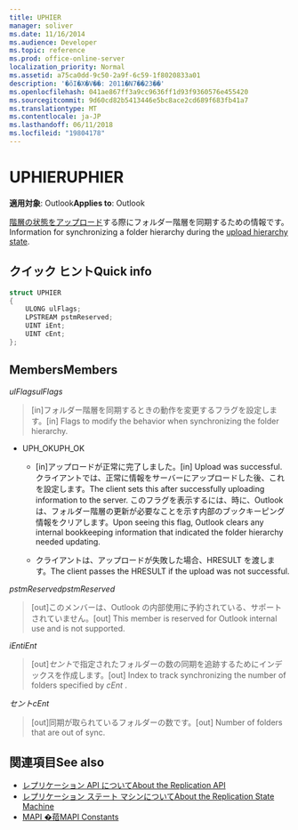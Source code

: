 ```yaml
---
title: UPHIER
manager: soliver
ms.date: 11/16/2014
ms.audience: Developer
ms.topic: reference
ms.prod: office-online-server
localization_priority: Normal
ms.assetid: a75ca0dd-9c50-2a9f-6c59-1f8020833a01
description: '�ŏI�X�V��: 2011�N7��23��'
ms.openlocfilehash: 041ae867ff3a9cc9636ff1d93f9360576e455420
ms.sourcegitcommit: 9d60cd82b5413446e5bc8ace2cd689f683fb41a7
ms.translationtype: MT
ms.contentlocale: ja-JP
ms.lasthandoff: 06/11/2018
ms.locfileid: "19804178"
---
```

# <a name="uphier"></a><span data-ttu-id="3d84e-103">UPHIER</span><span class="sxs-lookup"><span data-stu-id="3d84e-103">UPHIER</span></span>
 
<span data-ttu-id="3d84e-104">**適用対象**: Outlook</span><span class="sxs-lookup"><span data-stu-id="3d84e-104">**Applies to**: Outlook</span></span> 
  
<span data-ttu-id="3d84e-105">[階層の状態をアップロード](upload-hierarchy-state.md)する際にフォルダー階層を同期するための情報です。</span><span class="sxs-lookup"><span data-stu-id="3d84e-105">Information for synchronizing a folder hierarchy during the [upload hierarchy state](upload-hierarchy-state.md).</span></span>
  
## <a name="quick-info"></a><span data-ttu-id="3d84e-106">クイック ヒント</span><span class="sxs-lookup"><span data-stu-id="3d84e-106">Quick info</span></span>

```cpp
struct UPHIER 
{ 
    ULONG ulFlags; 
    LPSTREAM pstmReserved; 
    UINT iEnt; 
    UINT cEnt; 
};
```

## <a name="members"></a><span data-ttu-id="3d84e-107">Members</span><span class="sxs-lookup"><span data-stu-id="3d84e-107">Members</span></span>

<span data-ttu-id="3d84e-108">_ulFlags_</span><span class="sxs-lookup"><span data-stu-id="3d84e-108">_ulFlags_</span></span>
  
> <span data-ttu-id="3d84e-109">[in]フォルダー階層を同期するときの動作を変更するフラグを設定します。</span><span class="sxs-lookup"><span data-stu-id="3d84e-109">[in] Flags to modify the behavior when synchronizing the folder hierarchy.</span></span>
    
  - <span data-ttu-id="3d84e-110">UPH_OK</span><span class="sxs-lookup"><span data-stu-id="3d84e-110">UPH_OK</span></span>
    
    - <span data-ttu-id="3d84e-111">[in]アップロードが正常に完了しました。</span><span class="sxs-lookup"><span data-stu-id="3d84e-111">[in] Upload was successful.</span></span> <span data-ttu-id="3d84e-112">クライアントでは、正常に情報をサーバーにアップロードした後、これを設定します。</span><span class="sxs-lookup"><span data-stu-id="3d84e-112">The client sets this after successfully uploading information to the server.</span></span> <span data-ttu-id="3d84e-113">このフラグを表示するには、時に、Outlook は、フォルダー階層の更新が必要なことを示す内部のブックキーピング情報をクリアします。</span><span class="sxs-lookup"><span data-stu-id="3d84e-113">Upon seeing this flag, Outlook clears any internal bookkeeping information that indicated the folder hierarchy needed updating.</span></span> 
    
    - <span data-ttu-id="3d84e-114">クライアントは、アップロードが失敗した場合、HRESULT を渡します。</span><span class="sxs-lookup"><span data-stu-id="3d84e-114">The client passes the HRESULT if the upload was not successful.</span></span>
    
<span data-ttu-id="3d84e-115">_pstmReserved_</span><span class="sxs-lookup"><span data-stu-id="3d84e-115">_pstmReserved_</span></span>
  
> <span data-ttu-id="3d84e-116">[out]このメンバーは、Outlook の内部使用に予約されている、サポートされていません。</span><span class="sxs-lookup"><span data-stu-id="3d84e-116">[out] This member is reserved for Outlook internal use and is not supported.</span></span>
    
<span data-ttu-id="3d84e-117">_iEnt_</span><span class="sxs-lookup"><span data-stu-id="3d84e-117">_iEnt_</span></span>
  
> <span data-ttu-id="3d84e-118">[out]*セント*で指定されたフォルダーの数の同期を追跡するためにインデックスを作成します。</span><span class="sxs-lookup"><span data-stu-id="3d84e-118">[out] Index to track synchronizing the number of folders specified by  *cEnt*  .</span></span> 
    
<span data-ttu-id="3d84e-119">_セント_</span><span class="sxs-lookup"><span data-stu-id="3d84e-119">_cEnt_</span></span>
  
> <span data-ttu-id="3d84e-120">[out]同期が取られているフォルダーの数です。</span><span class="sxs-lookup"><span data-stu-id="3d84e-120">[out] Number of folders that are out of sync.</span></span>
    
## <a name="see-also"></a><span data-ttu-id="3d84e-121">関連項目</span><span class="sxs-lookup"><span data-stu-id="3d84e-121">See also</span></span>

- [<span data-ttu-id="3d84e-122">レプリケーション API について</span><span class="sxs-lookup"><span data-stu-id="3d84e-122">About the Replication API</span></span>](about-the-replication-api.md)
- [<span data-ttu-id="3d84e-123">レプリケーション ステート マシンについて</span><span class="sxs-lookup"><span data-stu-id="3d84e-123">About the Replication State Machine</span></span>](about-the-replication-state-machine.md)
- [<span data-ttu-id="3d84e-124">MAPI �萔</span><span class="sxs-lookup"><span data-stu-id="3d84e-124">MAPI Constants</span></span>](mapi-constants.md)

